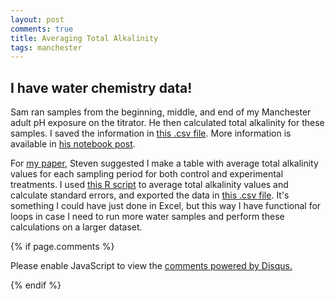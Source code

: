 ```yaml
---
layout: post
comments: true
title: Averaging Total Alkalinity
tags: manchester
---
```


## I have water chemistry data!

Sam ran samples from the beginning, middle, and end of my Manchester adult pH exposure on the titrator. He then calculated total alkalinity for these samples. I saved the information in [this .csv file](https://github.com/RobertsLab/project-oyster-oa/blob/master/data/Manchester/Water-Chemistry-Data/2018-04-26-Total-Alkalinity-per-Tank.csv). More information is available in [his notebook post](http://onsnetwork.org/kubu4/2018/04/24/total-alkalinity-calculations-yaaminis-ocean-chemistry-samples/).

For [my paper](https://docs.google.com/document/d/1r7N2d_ax8xp5slTgn43E3bmih3lBB8-eQmfg0ICs6Fo/edit#), Steven suggested I make a table with average total alkalinity values for each sampling period for both control and experimental treatments. I used [this R script](https://github.com/RobertsLab/project-oyster-oa/blob/master/data/Manchester/Water-Chemistry-Data/2018-04-26-Total-Alkalinity-Average-Calculations.R) to average total alkalinity values and calculate standard errors, and exported the data in [this .csv file](https://github.com/RobertsLab/project-oyster-oa/blob/master/data/Manchester/Water-Chemistry-Data/2018-04-26-Average-Total-Alkalinity.csv). It's something I could have just done in Excel, but this way I have functional for loops in case I need to run more water samples and perform these calculations on a larger dataset.

{% if page.comments %}

<div id="disqus_thread"></div>
<script>

/**
*  RECOMMENDED CONFIGURATION VARIABLES: EDIT AND UNCOMMENT THE SECTION BELOW TO INSERT DYNAMIC VALUES FROM YOUR PLATFORM OR CMS.
*  LEARN WHY DEFINING THESE VARIABLES IS IMPORTANT: https://disqus.com/admin/universalcode/#configuration-variables*/
/*
var disqus_config = function () {
this.page.url = PAGE_URL;  // Replace PAGE_URL with your page's canonical URL variable
this.page.identifier = PAGE_IDENTIFIER; // Replace PAGE_IDENTIFIER with your page's unique identifier variable
};
*/
(function() { // DON'T EDIT BELOW THIS LINE
var d = document, s = d.createElement('script');
s.src = 'https://the-responsible-grad-student.disqus.com/embed.js';
s.setAttribute('data-timestamp', +new Date());
(d.head || d.body).appendChild(s);
})();
</script>
<noscript>Please enable JavaScript to view the <a href="https://disqus.com/?ref_noscript">comments powered by Disqus.</a></noscript>

{% endif %}

<script id="dsq-count-scr" src="//the-responsible-grad-student.disqus.com/count.js" async></script>
